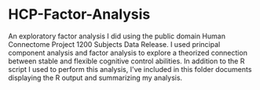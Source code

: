 # HCP-Factor-Analysis
An exploratory factor analysis I did using the public domain Human Connectome Project 1200 Subjects Data Release. I used principal component analysis and factor analysis to explore a theorized connection between stable and flexible cognitive control abilities. In addition to the R script I used to perform this analysis, I've included in this folder documents displaying the R output and summarizing my analysis.
